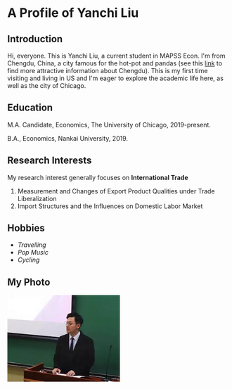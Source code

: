# A Profile of Yanchi Liu
## Introduction
Hi, everyone. This is Yanchi Liu, a current student in MAPSS Econ. I'm from Chengdu, China, a city famous for the hot-pot and pandas (see this [link](https://en.wikipedia.org/wiki/Chengdu) to find more attractive information about Chengdu). This is my first time visiting and living in US and I'm eager to explore the academic life here, as well as the city of Chicago.

## Education
M.A. Candidate, Economics, The University of Chicago, 2019-present.

B.A., Economics, Nankai University, 2019.

## Research Interests
My research interest generally focuses on **International Trade**

1. Measurement and Changes of Export Product Qualities under Trade Liberalization
2. Import Structures and the Influences on Domestic Labor Market

## Hobbies
* *Travelling*
* *Pop Music*
* *Cycling*

## My Photo
![](Yanchi.png)



